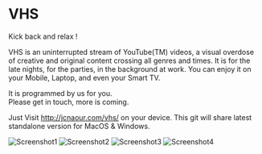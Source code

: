 # VHS

Kick back and relax !

VHS is an uninterrupted stream of YouTube(TM) videos, a visual overdose of creative and original content crossing all genres and times. It is for the late nights, for the parties, in the background at work. You can enjoy it on your Mobile, Laptop, and even your Smart TV.

It is programmed by us for you.  
Please get in touch, more is coming.  

Just Visit http://jcnaour.com/vhs/ on your device.
This git will share latest standalone version for MacOS & Windows.

![Screenshot1](https://lh3.googleusercontent.com/VTYoFyY0Cea8Q9bCirwXtrdCOK2xkG2l2_sAgAEvtqvgDYnY5mav0b_A9ZjSI3RMRn8=h900-rw)
![Screenshot2](https://lh3.googleusercontent.com/g-WKszMPwxEtFjtOYaqscT9iRmpyCmyNa2YlHy6dN3BSB7L3i4gWQMrSLbU0YkhCMA=h900-rw)
![Screenshot3](https://lh3.googleusercontent.com/meAMCyePypKikM1SGCsaTca2ESmPr20EVX26loyDsIF1H9rduRw9RYlLFrtRUR8-zpo=h900-rw)
![Screenshot4](https://lh3.googleusercontent.com/NreXFs2pZvY3RWv6E8lXypZ4SG7XNPSO5Ik0BDd3FRuwt-1uw8ic8FqkEBkvHOFyDw=h900-rw)



